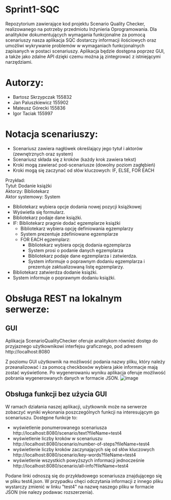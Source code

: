 # Sprint1-SQC
Repozytorium zawierające kod projektu Scenario Quality Checker, realizowanego na potrzeby przedmiotu Inżynieria Oprogramowania. Dla analityków dokumentujących wymagania funkcjonalne za pomocą scenariuszy nasza aplikacja SQC dostarczy informacji ilościowych oraz umożliwi wykrywanie problemów w wymaganiach funkcjonalnych zapisanych w postaci scenariuszy. Aplikacja będzie dostępna poprzez GUI, a także jako zdalne API dzięki czemu można ją zintegrować z istniejącymi narzędziami.

# Autorzy:
- Bartosz Skrzypczak 155832
- Jan Paluszkiewicz 155902
- Mateusz Górecki 155836
- Igor Taciak 155997

# Notacja scenariuszy:
- Scenariusz zawiera nagłówek określający jego tytuł i aktorów (zewnętrznych oraz system)
- Scenariusz składa się z kroków (każdy krok zawiera tekst)
- Kroki mogą zawierać pod-scenariusze (dowolny poziom zagłębień)
- Kroki mogą się zaczynać od słów kluczowych: IF, ELSE, FOR EACH

Przykład:  
Tytuł: Dodanie książki  
Aktorzy:  Bibliotekarz  
Aktor systemowy: System  

- Bibliotekarz wybiera opcje dodania nowej pozycji książkowej
- Wyświetla się formularz.
- Bibliotekarz podaje dane książki.
- IF: Bibliotekarz pragnie dodać egzemplarze książki
    - Bibliotekarz wybiera opcję definiowania egzemplarzy
    - System prezentuje zdefiniowane egzemplarze
    - FOR EACH egzemplarz:
        - Bibliotekarz wybiera opcję dodania egzemplarza
        - System prosi o podanie danych egzemplarza
        - Bibliotekarz podaje dane egzemplarza i zatwierdza.
        - System informuje o poprawnym dodaniu egzemplarza i prezentuje zaktualizowaną listę egzemplarzy.
- Bibliotekarz zatwierdza dodanie książki.
- System informuje o poprawnym dodaniu książki.

# Obsługa REST na lokalnym serwerze:

## GUI
Aplikacja ScenarioQualityChecker oferuje analitykom również dostęp do przyjaznego użytkownikowi interfejsu graficznego, pod adresem http://localhost:8080 
 
 Z poziomu GUI użytkownik na możliwość podania nazwy pliku, który należy przeanalizować i za pomocą checkboxów wybiera jakie informacje mają zostać wyświetlone. Po wygenerowaniu wyniku aplikacja oferuje możliwość pobrania wygenerowanych danych w formacie JSON.
![image](https://github.com/user-attachments/assets/6d2b362b-29b2-448f-abcb-3ccc5de1a751)


## Obsługa funkcji bez użycia GUI

W ramach działania naszej aplikacji, użytkownik może na serwerze zobaczyć wyniki wykonania poszczególnych funkcji na interesującym go scenariuszu. Dostępne funkcje to:
- wyświetlenie ponumerowanego scenariusza                            http://localhost:8080/scenario/text?fileName=test4
- wyświetlenie liczby kroków w scenariuszu                           http://localhost:8080/scenario/number-of-steps?fileName=test4
- wyświetlenie liczby kroków zaczynających się od słów kluczowych    http://localhost:8080/scenario/key-words?fileName=test4
- wyświetlenie wszystkich powyższych informacji jednocześnie         http://localhost:8080/scenario/all-info?fileName=test4

Podane linki odnoszą się do przykładowego scenariusza znajdującego się w pliku test4.json. W przypadku chęci odczytania informacji z innego pliku wystarczy zmienić w linku "test4" na nazwę naszego pliku w formacie JSON (nie nalezy podawac rozszerzenia). 
